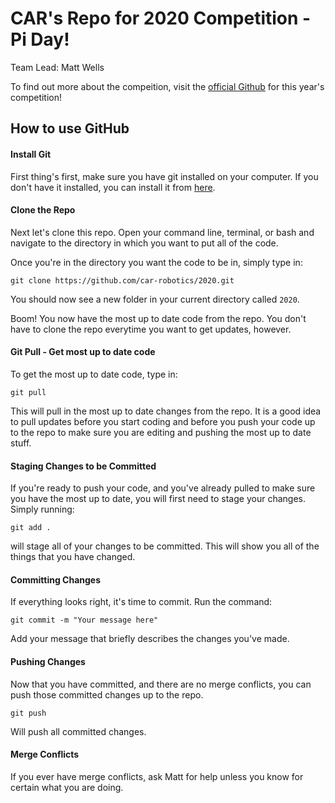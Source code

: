 # CAR's Repo for 2020 Competition - Pi Day!

Team Lead: Matt Wells

To find out more about the compeition, visit the [official Github](https://github.com/ncgadgetry/southeastcon2020) for this year's competition!

## How to use GitHub

#### Install Git
First thing's first, make sure you have git installed on your computer. If you don't have it installed, you can install it from [here](https://git-scm.com/downloads).

#### Clone the Repo
Next let's clone this repo. Open your command line, terminal, or bash and navigate to the directory in which you want to put all of the code.

Once you're in the directory you want the code to be in, simply type in:
```
git clone https://github.com/car-robotics/2020.git
```
You should now see a new folder in your current directory called `2020`.

Boom! You now have the most up to date code from the repo. You don't have to clone the repo everytime you want to get updates, however. 

#### Git Pull - Get most up to date code
To get the most up to date code, type in:
```
git pull
```
This will pull in the most up to date changes from the repo. It is a good idea to pull updates before you start coding and before you push your code up to the repo to make sure you are editing and pushing the most up to date stuff.

#### Staging Changes to be Committed
If you're ready to push your code, and you've already pulled to make sure you have the most up to date, you will first need to stage your changes. Simply running:
```
git add .
```
will stage all of your changes to be committed. This will show you all of the things that you have changed. 

#### Committing Changes
If everything looks right, it's time to commit. Run the command:
```
git commit -m "Your message here"
```
Add your message that briefly describes the changes you've made.

#### Pushing Changes
Now that you have committed, and there are no merge conflicts, you can push those committed changes up to the repo.
```
git push
```
Will push all committed changes.

#### Merge Conflicts
If you ever have merge conflicts, ask Matt for help unless you know for certain what you are doing.
